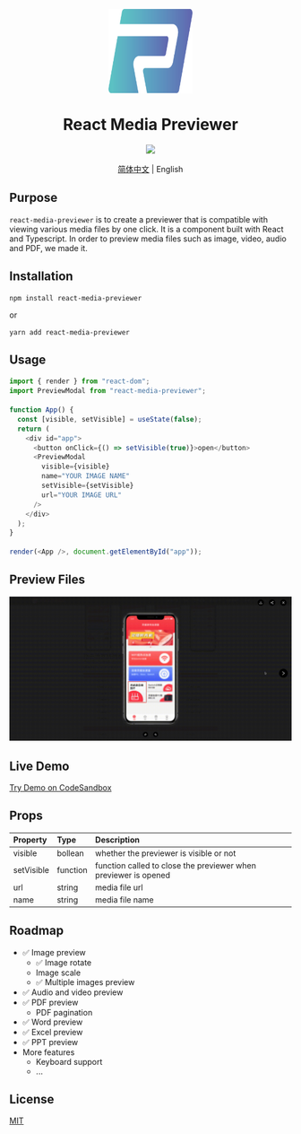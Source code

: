 <p align="center">
  <img src="images/logo.png" align="center" width="150px" height="150px" />
</p>
<h1 align="center">React Media Previewer</h1>
<p align="center">
  <a href="https://drone.ruilisi.com/ruilisi/react-media-previewer" title="Build Status">
    <img src="https://drone.ruilisi.com/api/badges/ruilisi/react-media-previewer/status.svg?ref=refs/heads/master">
  </a>
</p>

<p align="center">
  <a href="README-CN.md">简体中文</a> | English
</p>

## Purpose

`react-media-previewer` is to create a previewer that is compatible with viewing various media files by one click. It is a component built with React and Typescript. In order to preview media files such as image, video, audio and PDF, we made it.

## Installation

```
npm install react-media-previewer
```

or

```
yarn add react-media-previewer
```

## Usage

```js
import { render } from "react-dom";
import PreviewModal from "react-media-previewer";

function App() {
  const [visible, setVisible] = useState(false);
  return (
    <div id="app">
      <button onClick={() => setVisible(true)}>open</button>
      <PreviewModal
        visible={visible}
        name="YOUR IMAGE NAME"
        setVisible={setVisible}
        url="YOUR IMAGE URL"
      />
    </div>
  );
}

render(<App />, document.getElementById("app"));
```

## Preview Files

<img src="images/example.gif" />

## Live Demo

[Try Demo on CodeSandbox](https://codesandbox.io/s/react-media-previewer-9teg9p)

## Props

| Property   | Type     | Description                                                     |
| :--------- | :------- | :-------------------------------------------------------------- |
| visible    | bollean  | whether the previewer is visible or not                         |
| setVisible | function | function called to close the previewer when previewer is opened |
| url        | string   | media file url                                                  |
| name       | string   | media file name                                                 |

## Roadmap

- ✅ Image preview
  - ✅ Image rotate
  - Image scale
  - ✅ Multiple images preview
- ✅ Audio and video preview
- ✅ PDF preview
  - PDF pagination
- ✅ Word preview
- ✅ Excel preview
- ✅ PPT preview
- More features
  - Keyboard support
  - ...

## License

[MIT](https://github.com/ruilisi/react-media-previewer/blob/master/LICENSE.md)

